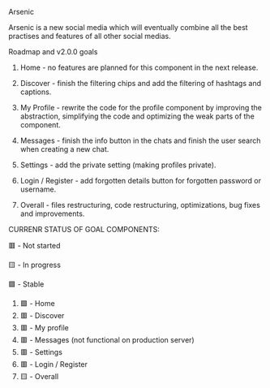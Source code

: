 Arsenic

Arsenic is a new social media which will eventually combine all the best practises and features of all other social medias.



Roadmap and v2.0.0 goals

1) Home - no features are planned for this component in the next release.

2) Discover - finish the filtering chips and add the filtering of hashtags and captions.

3) My Profile - rewrite the code for the profile component by improving the abstraction, simplifying the code and optimizing the weak parts of the component.

4) Messages - finish the info button in the chats and finish the user search when creating a new chat.

5) Settings - add the private setting (making profiles private).

6) Login / Register - add forgotten details button for forgotten password or username.

7) Overall - files restructuring, code restructuring, optimizations, bug fixes and improvements.



CURRENR STATUS OF GOAL COMPONENTS:

🟥 - Not started

🟨 - In progress

🟩 - Stable

1) 🟩 - Home
2) 🟥 - Discover
3) 🟥 - My profile
4) 🟥 - Messages (not functional on production server)
5) 🟥 - Settings
6) 🟥 - Login / Register
7) 🟨 - Overall